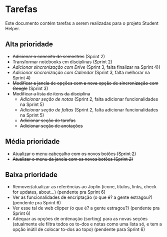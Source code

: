 # Tarefas

Este documento contém tarefas a serem realizadas para o projeto Student Helper.

## Alta prioridade

- ~~Adicionar o conceito de semestres~~ (Sprint 2)
- ~~Transformar notebooks em disciplinas~~ (Sprint 2)
- *Adicionar sincronização com Drive* (Sprint 3, falta finalizar na Sprint 4))
- *Adicionar sincronização com Calendar* (Sprint 3, falta melhorar na Sprint 4)
- ~~Modificar a janela de opções com a nova opção de sincronização com Google~~ (Sprint 3)
- ~~Modificar a lista de itens da disciplina~~
  - *Adicionar seção de notas* (Sprint 2, falta adicionar funcionalidades na Sprint 5)
  - *Adicionar seção de faltas* (Sprint 2, falta adicionar funcionalidades na Sprint 5)
  - ~~Adicionar seção de tarefas~~
  - ~~Adicionar seção de anotações~~

## Média prioridade

- ~~Atualizar o menu cabeçalho com os novos botões (Sprint 2)~~
- ~~Atualizar o menu da janela com os novos botões (Sprint 2)~~

## Baixa prioridade

- Remover/atualizar as referências ao Joplin (ícone, títulos, links, check for updates, about...) (pendente pra Sprint 6)
- Ver as funcionalidades de encriptação (o que é? a gente estragou?) (pendente pra Sprint 6)
- Ver esse tal de web clipper (o que é? a gente estragou?) (pendente pra Sprint 6)
- Adequar as opções de ordenação (sorting) para as novas seções (atualmente ele filtra todos os to-dos e notas como uma lista só, e tem a opção inútil de colocar to-dos ao topo) (pendente para Sprint 6)
